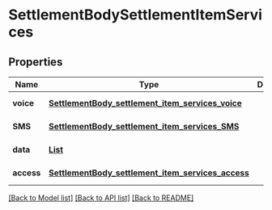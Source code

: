 # SettlementBodySettlementItemServices
## Properties

Name | Type | Description | Notes
------------ | ------------- | ------------- | -------------
**voice** | [**SettlementBody_settlement_item_services_voice**](SettlementBody_settlement_item_services_voice.md) |  | [default to null]
**SMS** | [**SettlementBody_settlement_item_services_SMS**](SettlementBody_settlement_item_services_SMS.md) |  | [default to null]
**data** | [**List**](SettlementBody_settlement_item_services_data.md) |  | [default to null]
**access** | [**SettlementBody_settlement_item_services_access**](SettlementBody_settlement_item_services_access.md) |  | [default to null]

[[Back to Model list]](../README.md#documentation-for-models) [[Back to API list]](../README.md#documentation-for-api-endpoints) [[Back to README]](../README.md)

